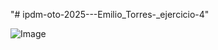 "# ipdm-oto-2025---Emilio_Torres-_ejercicio-4" 

![Image](https://github.com/user-attachments/assets/7f6c68ae-66cd-4c7c-8143-968330d4fc32)
